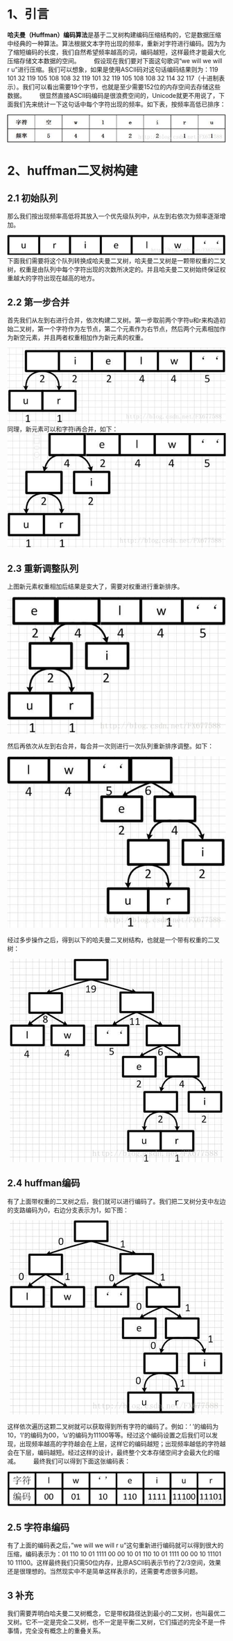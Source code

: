 
# 1、引言
**哈夫曼（Huffman）编码算法**是基于二叉树构建编码压缩结构的，它是数据压缩中经典的一种算法。算法根据文本字符出现的频率，重新对字符进行编码。因为为了缩短编码的长度，我们自然希望频率越高的词，编码越短，这样最终才能最大化压缩存储文本数据的空间。 
　　假设现在我们要对下面这句歌词“we will we will r u”进行压缩。我们可以想象，如果是使用ASCII码对这句话编码结果则为：119 101 32 119 105 108 108 32 119 101 32 119 105 108 108 32 114 32 117（十进制表示）。我们可以看出需要19个字节，也就是至少需要152位的内存空间去存储这些数据。 
　　很显然直接ASCII码编码是很浪费空间的，Unicode就更不用说了，下面我们先来统计一下这句话中每个字符出现的频率。如下表，按频率高低已排序：
<div align="center"><img src="../../resources/images/algorithm/huffman1.jpg"></div>

# 2、huffman二叉树构建
## 2.1 初始队列
那么我们按出现频率高低将其放入一个优先级队列中，从左到右依次为频率逐渐增加。
<div align="center"><img src="../../resources/images/algorithm/huffman2.jpg"></div>
下面我们需要将这个队列转换成哈夫曼二叉树，哈夫曼二叉树是一颗带权重的二叉树，权重是由队列中每个字符出现的次数所决定的。并且哈夫曼二叉树始终保证权重越大的字符出现在越高的地方。

## 2.2 第一步合并
首先我们从左到右进行合并，依次构建二叉树。第一步取前两个字符u和r来构造初始二叉树，第一个字符作为左节点，第二个元素作为右节点，然后两个元素相加作为新空元素，并且两者权重相加作为新元素的权重。
<div align="center"><img src="../../resources/images/algorithm/huffman3.jpg"></div>
同理，新元素可以和字符i再合并，如下：
<div align="center"><img src="../../resources/images/algorithm/huffman4.jpg"></div>

## 2.3 重新调整队列
上图新元素权重相加后结果是变大了，需要对权重进行重新排序。
<div align="center"><img src="../../resources/images/algorithm/huffman5.jpg"></div>

然后再依次从左到右合并，每合并一次则进行一次队列重新排序调整。如下：

<div align="center"><img src="../../resources/images/algorithm/huffman6.jpg"></div>

经过多步操作之后，得到以下的哈夫曼二叉树结构，也就是一个带有权重的二叉树：

<div align="center"><img src="../../resources/images/algorithm/huffman7.jpg"></div>

## 2.4 huffman编码
有了上面带权重的二叉树之后，我们就可以进行编码了。我们把二叉树分支中左边的支路编码为0，右边分支表示为1，如下图：

<div align="center"><img src="../../resources/images/algorithm/huffman8.jpg"></div>

这样依次遍历这颗二叉树就可以获取得到所有字符的编码了。例如：‘ ’的编码为10，‘l’的编码为00，‘u’的编码为11100等等。经过这个编码设置之后我们可以发现，出现频率越高的字符越会在上层，这样它的编码越短；出现频率越低的字符越会在下层，编码越短。经过这样的设计，最终整个文本存储空间才会最大化的缩减。 
　　最终我们可以得到下面这张编码表：
<div align="center"><img src="../../resources/images/algorithm/huffman9.jpg"></div>

## 2.5 字符串编码
有了上面的编码表之后，”we will we will r u”这句重新进行编码就可以得到很大的压缩，编码表示为：01 110 10 01 1111 00 00 10 01 110 10 01 1111 00 00 10 11101 10 11100。这样最终我们只需50位内存，比原ASCII码表示节约了2/3空间，效果还是很理想的。当然现实中不是简单这样表示的，还需要考虑很多问题。

## 3 补充
我们需要弄明白哈夫曼二叉树概念，它是带权路径达到最小的二叉树，也叫最优二叉树。它不一定是完全二叉树，也不一定是平衡二叉树，它们描述的完全不是一件事情，完全没有概念上的重叠关系。